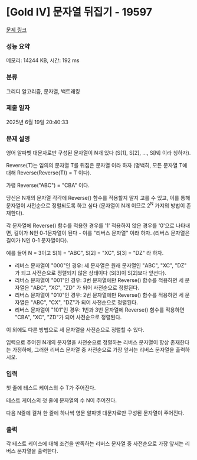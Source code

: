 # [Gold IV] 문자열 뒤집기 - 19597 

[문제 링크](https://www.acmicpc.net/problem/19597) 

### 성능 요약

메모리: 14244 KB, 시간: 192 ms

### 분류

그리디 알고리즘, 문자열, 백트래킹

### 제출 일자

2025년 6월 19일 20:40:33

### 문제 설명

<p>영어 알파벳 대문자로만 구성된 문자열이 N개 있다 (S[1], S[2], ..., S[N] 이라 칭하자).</p>

<p>Reverse(T)는 임의의 문자열 T를 뒤집은 문자열 이라 하자 (명백히, 모든 문자열 T에 대해 Reverse(Reverse(T)) = T 이다). </p>

<p>가령 Reverse("ABC") = "CBA" 이다.</p>

<p>당신은 N개의 문자열 각각에 Reverse() 함수를 적용할지 말지 고를 수 있고, 이를 통해 문자열이 사전순으로 정렬되도록 하고 싶다 (문자열이 N개 이므로 2<sup>N</sup> 가지의 방법이 존재한다).</p>

<p>각 문자열에 Reverse() 함수를 적용한 경우를 '1' 적용하지 않은 경우를 '0'으로 나타내면, 길이가 N인 0-1문자열이 된다 - 이를 "리버스 문자열" 이라 하자. (리버스 문자열은 길이가 N인 0-1 문자열이다).</p>

<p>예를 들어 N = 3이고 S[1] = "ABC", S[2] = "XC", S[3] = "DZ" 라 하자.</p>

<ul>
	<li>리버스 문자열이 "000"인 경우: 세 문자열은 원래 문자열인 "ABC", "XC", "DZ" 가 되고 사전순으로 정렬되지 않은 상태이다 (S[3]이 S[2]보다 앞선다).</li>
	<li>리버스 문자열이 "001"인 경우: 3번 문자열에만 Reverse() 함수를 적용하면 세 문자열은 "ABC", "XC", "ZD" 가 되어 사전순으로 정렬된다.</li>
	<li>리버스 문자열이 "010"인 경우: 2번 문자열에만 Reverse() 함수를 적용하면 세 문자열은 "ABC", "CX", "DZ"가 되어 사전순으로 정렬된다.</li>
	<li>리버스 문자열이 "101"인 경우: 1번과 3번 문자열에 Reverse() 함수를 적용하면 "CBA", "XC", "ZD"가 되어 사전순으로 정렬된다.</li>
</ul>

<p>이 외에도 다른 방법으로 세 문자열을 사전순으로 정렬할 수 있다.</p>

<p>입력으로 주어진 N개의 문자열을 사전순으로 정렬하는 리버스 문자열이 항상 존재한다는 가정하에, 그러한 리버스 문자열 중 사전순으로 가장 앞서는 리버스 문자열을 출력하시오.</p>

### 입력 

 <p>첫 줄에 테스트 케이스의 수 T가 주어진다.</p>

<p>테스트 케이스의 첫 줄에 문자열의 수 N이 주어진다.</p>

<p>다음 N줄에 걸쳐 한 줄에 하나씩 영문 알파벳 대문자로만 구성된 문자열이 주어진다.</p>

### 출력 

 <p>각 테스트 케이스에 대해 조건을 만족하는 리버스 문자열 중 사전순으로 가장 앞서는 리버스 문자열을 출력한다.</p>

